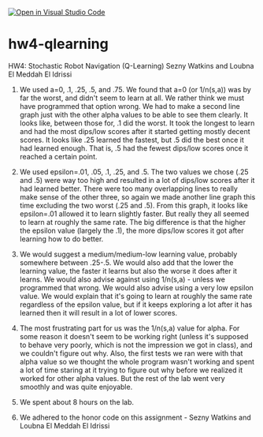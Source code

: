 [![Open in Visual Studio Code](https://classroom.github.com/assets/open-in-vscode-f059dc9a6f8d3a56e377f745f24479a46679e63a5d9fe6f495e02850cd0d8118.svg)](https://classroom.github.com/online_ide?assignment_repo_id=6624429&assignment_repo_type=AssignmentRepo)
# hw4-qlearning
HW4: Stochastic Robot Navigation (Q-Learning)
Sezny Watkins and Loubna El Meddah El Idrissi

1. We used a=0, .1, .25, .5, and .75. We found that a=0 (or 1/n(s,a)) was by far the worst, and didn't seem to learn at all. We rather think we must have programmed that option wrong. We had to make a second line graph just with the other alpha values to be able to see them clearly. It looks like, between those for, .1 did the worst. It took the longest to learn and had the most dips/low scores after it started getting mostly decent scores. It looks like .25 learned the fastest, but .5 did the best once it had learned enough. That is, .5 had the fewest dips/low scores once it reached a certain point.

2. We used epsilon=.01, .05, .1, .25, and .5. The two values we chose (.25 and .5) were way too high and resulted in a lot of dips/low scores after it had learned better. There were too many overlapping lines to really make sense of the other three, so again we made another line graph this time excluding the two worst (.25 and .5). From this graph, it looks like epsilon=.01 allowed it to learn slightly faster. But really they all seemed to learn at roughly the same rate. The big difference is that the higher the epsilon value (largely the .1), the more dips/low scores it got after learning how to do better.

3. We would suggest a medium/medium-low learning value, probably somewhere between .25-.5. We would also add that the lower the learning value, the faster it learns but also the worse it does after it learns. We would also advise against using 1/n(s,a) - unless we programmed that wrong. We would also advise using a very low epsilon value. We would explain that it's going to learn at roughly the same rate regardless of the epsilon value, but if it keeps exploring a lot after it has learned then it will result in a lot of lower scores.

4. The most frustrating part for us was the 1/n(s,a) value for alpha. For some reason it doesn't seem to be working right (unless it's supposed to behave very poorly, which is not the impression we got in class), and we couldn't figure out why. Also, the first tests we ran were with that alpha value so we thought the whole program wasn't working and spent a lot of time staring at it trying to figure out why before we realized it worked for other alpha values. But the rest of the lab went very smoothly and was quite enjoyable.

5. We spent about 8 hours on the lab.

6. We adhered to the honor code on this assignment - Sezny Watkins and Loubna El Meddah El Idrissi
